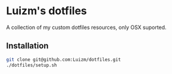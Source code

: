 # Luizm's dotfiles

A collection of my custom dotfiles resources, only OSX suported.

## Installation

```sh
git clone git@github.com:Luizm/dotfiles.git
./dotfiles/setup.sh
```
